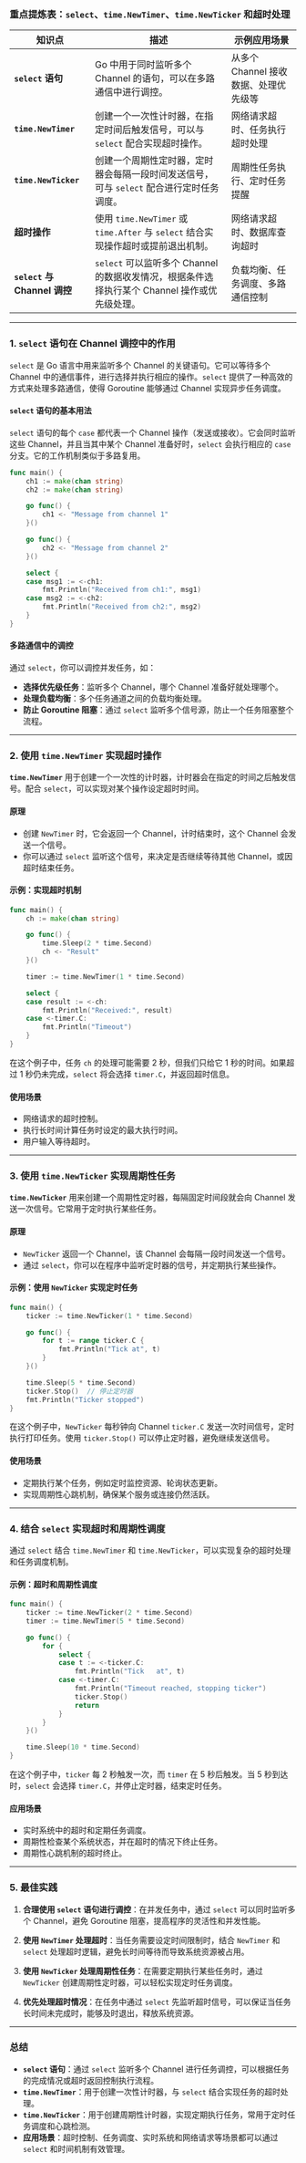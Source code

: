 ### 重点提炼表：`select`、`time.NewTimer`、`time.NewTicker` 和超时处理

| 知识点                       | 描述                                                         | 示例应用场景                          |
| ---------------------------- | ------------------------------------------------------------ | ------------------------------------- |
| **`select` 语句**            | Go 中用于同时监听多个 Channel 的语句，可以在多路通信中进行调控。 | 从多个 Channel 接收数据、处理优先级等 |
| **`time.NewTimer`**          | 创建一个一次性计时器，在指定时间后触发信号，可以与 `select` 配合实现超时操作。 | 网络请求超时、任务执行超时处理        |
| **`time.NewTicker`**         | 创建一个周期性定时器，定时器会每隔一段时间发送信号，可与 `select` 配合进行定时任务调度。 | 周期性任务执行、定时任务提醒          |
| **超时操作**                 | 使用 `time.NewTimer` 或 `time.After` 与 `select` 结合实现操作超时或提前退出机制。 | 网络请求超时、数据库查询超时          |
| **`select` 与 Channel 调控** | `select` 可以监听多个 Channel 的数据收发情况，根据条件选择执行某个 Channel 操作或优先级处理。 | 负载均衡、任务调度、多路通信控制      |

---

### 1. **`select` 语句在 Channel 调控中的作用**

`select` 是 Go 语言中用来监听多个 Channel 的关键语句。它可以等待多个 Channel 中的通信事件，进行选择并执行相应的操作。`select` 提供了一种高效的方式来处理多路通信，使得 Goroutine 能够通过 Channel 实现异步任务调度。

#### **`select` 语句的基本用法**

`select` 语句的每个 `case` 都代表一个 Channel 操作（发送或接收）。它会同时监听这些 Channel，并且当其中某个 Channel 准备好时，`select` 会执行相应的 `case` 分支。它的工作机制类似于多路复用。

```go
func main() {
    ch1 := make(chan string)
    ch2 := make(chan string)

    go func() {
        ch1 <- "Message from channel 1"
    }()

    go func() {
        ch2 <- "Message from channel 2"
    }()

    select {
    case msg1 := <-ch1:
        fmt.Println("Received from ch1:", msg1)
    case msg2 := <-ch2:
        fmt.Println("Received from ch2:", msg2)
    }
}
```

#### **多路通信中的调控**

通过 `select`，你可以调控并发任务，如：
- **选择优先级任务**：监听多个 Channel，哪个 Channel 准备好就处理哪个。
- **处理负载均衡**：多个任务通道之间的负载均衡处理。
- **防止 Goroutine 阻塞**：通过 `select` 监听多个信号源，防止一个任务阻塞整个流程。

---

### 2. **使用 `time.NewTimer` 实现超时操作**

**`time.NewTimer`** 用于创建一个一次性的计时器，计时器会在指定的时间之后触发信号。配合 `select`，可以实现对某个操作设定超时时间。

#### **原理**
- 创建 `NewTimer` 时，它会返回一个 Channel，计时结束时，这个 Channel 会发送一个信号。
- 你可以通过 `select` 监听这个信号，来决定是否继续等待其他 Channel，或因超时结束任务。

#### **示例：实现超时机制**

```go
func main() {
    ch := make(chan string)

    go func() {
        time.Sleep(2 * time.Second)
        ch <- "Result"
    }()

    timer := time.NewTimer(1 * time.Second)

    select {
    case result := <-ch:
        fmt.Println("Received:", result)
    case <-timer.C:
        fmt.Println("Timeout")
    }
}
```

在这个例子中，任务 `ch` 的处理可能需要 2 秒，但我们只给它 1 秒的时间。如果超过 1 秒仍未完成，`select` 将会选择 `timer.C`，并返回超时信息。

#### **使用场景**
- 网络请求的超时控制。
- 执行长时间计算任务时设定的最大执行时间。
- 用户输入等待超时。

---

### 3. **使用 `time.NewTicker` 实现周期性任务**

**`time.NewTicker`** 用来创建一个周期性定时器，每隔固定时间段就会向 Channel 发送一次信号。它常用于定时执行某些任务。

#### **原理**
- `NewTicker` 返回一个 Channel，该 Channel 会每隔一段时间发送一个信号。
- 通过 `select`，你可以在程序中监听定时器的信号，并定期执行某些操作。

#### **示例：使用 `NewTicker` 实现定时任务**

```go
func main() {
    ticker := time.NewTicker(1 * time.Second)

    go func() {
        for t := range ticker.C {
            fmt.Println("Tick at", t)
        }
    }()

    time.Sleep(5 * time.Second)
    ticker.Stop()  // 停止定时器
    fmt.Println("Ticker stopped")
}
```

在这个例子中，`NewTicker` 每秒钟向 Channel `ticker.C` 发送一次时间信号，定时执行打印任务。使用 `ticker.Stop()` 可以停止定时器，避免继续发送信号。

#### **使用场景**
- 定期执行某个任务，例如定时监控资源、轮询状态更新。
- 实现周期性心跳机制，确保某个服务或连接仍然活跃。

---

### 4. **结合 `select` 实现超时和周期性调度**

通过 `select` 结合 `time.NewTimer` 和 `time.NewTicker`，可以实现复杂的超时处理和任务调度机制。

#### **示例：超时和周期性调度**

```go
func main() {
    ticker := time.NewTicker(2 * time.Second)
    timer := time.NewTimer(5 * time.Second)

    go func() {
        for {
            select {
            case t := <-ticker.C:
                fmt.Println("Tick   at", t)
            case <-timer.C:
                fmt.Println("Timeout reached, stopping ticker")
                ticker.Stop()
                return
            }
        }
    }()

    time.Sleep(10 * time.Second)
}
```

在这个例子中，`ticker` 每 2 秒触发一次，而 `timer` 在 5 秒后触发。当 5 秒到达时，`select` 会选择 `timer.C`，并停止定时器，结束定时任务。

#### **应用场景**
- 实时系统中的超时和定期任务调度。
- 周期性检查某个系统状态，并在超时的情况下终止任务。
- 周期性心跳机制的超时终止。

---

### 5. **最佳实践**

1. **合理使用 `select` 语句进行调控**：在并发任务中，通过 `select` 可以同时监听多个 Channel，避免 Goroutine 阻塞，提高程序的灵活性和并发性能。
   
2. **使用 `NewTimer` 处理超时**：当任务需要设定时间限制时，结合 `NewTimer` 和 `select` 处理超时逻辑，避免长时间等待而导致系统资源被占用。

3. **使用 `NewTicker` 处理周期性任务**：在需要定期执行某些任务时，通过 `NewTicker` 创建周期性定时器，可以轻松实现定时任务调度。

4. **优先处理超时情况**：在任务中通过 `select` 先监听超时信号，可以保证当任务长时间未完成时，能够及时退出，释放系统资源。

---

### 总结

- **`select` 语句**：通过 `select` 监听多个 Channel 进行任务调控，可以根据任务的完成情况或超时返回控制执行流程。
- **`time.NewTimer`**：用于创建一次性计时器，与 `select` 结合实现任务的超时处理。
- **`time.NewTicker`**：用于创建周期性计时器，实现定期执行任务，常用于定时任务调度和心跳检测。
- **应用场景**：超时控制、任务调度、实时系统和网络请求等场景都可以通过 `select` 和时间机制有效管理。

